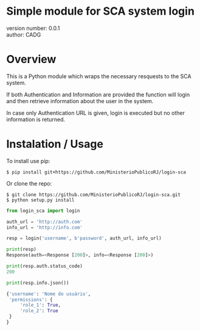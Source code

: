 # Simple module for SCA system login

version number: 0.0.1  
author: CADG

# Overview

This is a Python module which wraps the necessary resquests
to the SCA system.

If both Authentication and Information are provided the function
will login and then retrieve information about the user in the system.

In case only Authentication URL is given, login is executed but no other
information is returned.

# Instalation / Usage

To install use pip:

    $ pip install git+https://github.com/MinisterioPublicoRJ/login-sca

Or clone the repo:

    $ git clone https://github.com/MinisterioPublicoRJ/login-sca.git
    $ python setup.py install

```python
from login_sca import login

auth_url = 'http://auth.com'
info_url = 'http://info.com'

resp = login('username', b'password', auth_url, info_url)

print(resp)
Response(auth=<Response [200]>, info=<Response [200]>)

print(resp.auth.status_code)
200

print(resp.info.json())

{'username': 'Nome do usuário',
 'permissions': {
     'role_1': True,
     'role_2': True
 }
}
```
